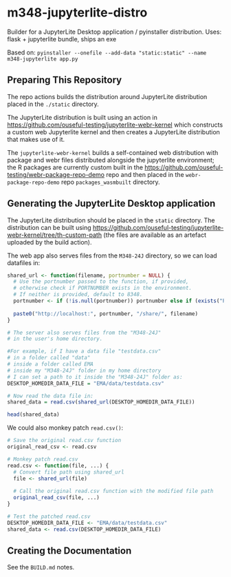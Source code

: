 # m348-jupyterlite-distro

Builder for a JupyterLite Desktop application / pyinstaller distribution. Uses: flask + jupyterlite bundle, ships an exe

Based on: `pyinstaller --onefile --add-data "static:static" --name m348-jupyterlite app.py`

## Preparing This Repository

The repo actions builds the distribution around JupyterLite distribution placed in the `./static` directory.

The JupyterLite distribution is built using an action in https://github.com/ouseful-testing/jupyterlite-webr-kernel which constructs a custom web Jupyterlite kernel and then creates a JupyterLite distribution that makes use of it.

The `jupyterlite-webr-kernel` builds a self-contained web distribution with package and webr files distributed alongside the jupyterlite environment; the R packages are currently custom built in the https://github.com/ouseful-testing/webr-package-repo-demo repo and then placed in the `webr-package-repo-demo` repo `packages_wasmbuilt` directory.

## Generating the JupyterLite Desktop application

The JupyterLite distribution should be placed in the `static` directory. The distribution can be built using https://github.com/ouseful-testing/jupyterlite-webr-kernel/tree/th-custom-path (the files are available as an artefact uploaded by the build action).

The web app also serves files from the `M348-24J` directory, so we can load datafiles in:

```R
shared_url <- function(filename, portnumber = NULL) {
  # Use the portnumber passed to the function, if provided, 
  # otherwise check if PORTNUMBER exists in the environment.
  # If neither is provided, default to 8348.
  portnumber <- if (!is.null(portnumber)) portnumber else if (exists("PORTNUMBER")) PORTNUMBER else 8348
  
  paste0("http://localhost:", portnumber, "/share/", filename)
}

# The server also serves files from the "M348-24J"
# in the user's home directory.

#For example, if I have a data file "testdata.csv"
# in a folder called "data"
# inside a folder called EMA
# inside my "M348-24J" folder in my home directory
# I can set a path to it inside the "M348-24J" folder as:
DESKTOP_HOMEDIR_DATA_FILE = "EMA/data/testdata.csv"

# Now read the data file in:
shared_data = read.csv(shared_url(DESKTOP_HOMEDIR_DATA_FILE))

head(shared_data)
```

We could also monkey patch `read.csv()`:

```R
# Save the original read.csv function
original_read_csv <- read.csv

# Monkey patch read.csv
read.csv <- function(file, ...) {
  # Convert file path using shared_url
  file <- shared_url(file)
  
  # Call the original read.csv function with the modified file path
  original_read_csv(file, ...)
}

# Test the patched read.csv
DESKTOP_HOMEDIR_DATA_FILE <- "EMA/data/testdata.csv"
shared_data <- read.csv(DESKTOP_HOMEDIR_DATA_FILE)

```

## Creating the Documentation

See the `BUILD.md` notes.